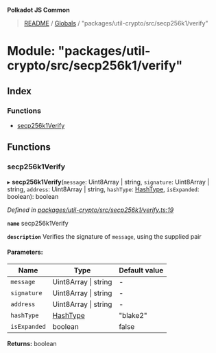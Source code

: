 **Polkadot JS Common**

> [README](../README.md) / [Globals](../globals.md) / "packages/util-crypto/src/secp256k1/verify"

# Module: "packages/util-crypto/src/secp256k1/verify"

## Index

### Functions

* [secp256k1Verify](_packages_util_crypto_src_secp256k1_verify_.md#secp256k1verify)

## Functions

### secp256k1Verify

▸ **secp256k1Verify**(`message`: Uint8Array \| string, `signature`: Uint8Array \| string, `address`: Uint8Array \| string, `hashType`: [HashType](_packages_util_crypto_src_secp256k1_types_.md#hashtype), `isExpanded`: boolean): boolean

*Defined in [packages/util-crypto/src/secp256k1/verify.ts:19](https://github.com/polkadot-js/common/blob/ce964d2f/packages/util-crypto/src/secp256k1/verify.ts#L19)*

**`name`** secp256k1Verify

**`description`** Verifies the signature of `message`, using the supplied pair

#### Parameters:

Name | Type | Default value |
------ | ------ | ------ |
`message` | Uint8Array \| string | - |
`signature` | Uint8Array \| string | - |
`address` | Uint8Array \| string | - |
`hashType` | [HashType](_packages_util_crypto_src_secp256k1_types_.md#hashtype) | "blake2" |
`isExpanded` | boolean | false |

**Returns:** boolean
